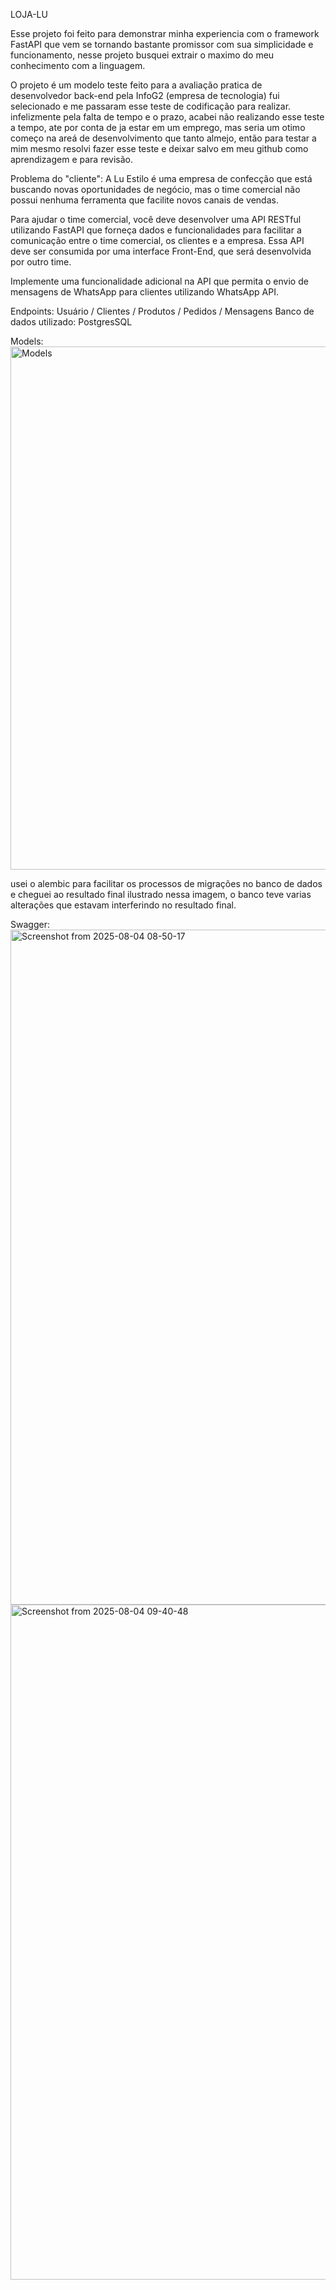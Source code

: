 LOJA-LU 

Esse projeto foi feito para demonstrar minha experiencia com o framework FastAPI que vem se tornando bastante promissor com sua simplicidade e funcionamento, 
nesse projeto busquei extrair o maximo do meu conhecimento com a linguagem.

O projeto é um modelo teste feito para a avaliação pratica de desenvolvedor back-end pela InfoG2 (empresa de tecnologia) fui selecionado e me passaram esse teste de codificação para realizar.
infelizmente pela falta de tempo e o prazo, acabei não realizando esse teste a tempo, ate por conta de ja estar em um emprego, mas seria um otimo começo na areá de desenvolvimento que tanto almejo,
então para testar a mim mesmo resolvi fazer esse teste e deixar salvo em meu github como aprendizagem e para revisão.

Problema do "cliente": 
A Lu Estilo é uma empresa de confecção que está buscando novas
oportunidades de negócio, mas o time comercial não possui nenhuma
ferramenta que facilite novos canais de vendas.

Para ajudar o time comercial, você deve desenvolver uma API RESTful
utilizando FastAPI que forneça dados e funcionalidades para facilitar a
comunicação entre o time comercial, os clientes e a empresa. Essa API deve ser
consumida por uma interface Front-End, que será desenvolvida por outro time.

Implemente uma funcionalidade adicional na API que permita o envio de
mensagens de WhatsApp para clientes utilizando WhatsApp API.

Endpoints: Usuário / Clientes / Produtos / Pedidos / Mensagens
Banco de dados utilizado: PostgresSQL

Models:
<img width="1724" height="837" alt="Models" src="https://github.com/user-attachments/assets/11852451-28e6-4a80-9011-b31de9f6c4cb" />

usei o alembic para facilitar os processos de migrações no banco de dados e cheguei ao resultado final ilustrado nessa imagem,
o banco teve varias alterações que estavam interferindo no resultado final.

Swagger: 
<img width="1920" height="1080" alt="Screenshot from 2025-08-04 08-50-17" src="https://github.com/user-attachments/assets/600331bb-b415-443d-8fda-8b7c41b86da4" />
<img width="1920" height="1080" alt="Screenshot from 2025-08-04 09-40-48" src="https://github.com/user-attachments/assets/b91c4133-9a57-45f6-a3ad-63a3d222656f" />




